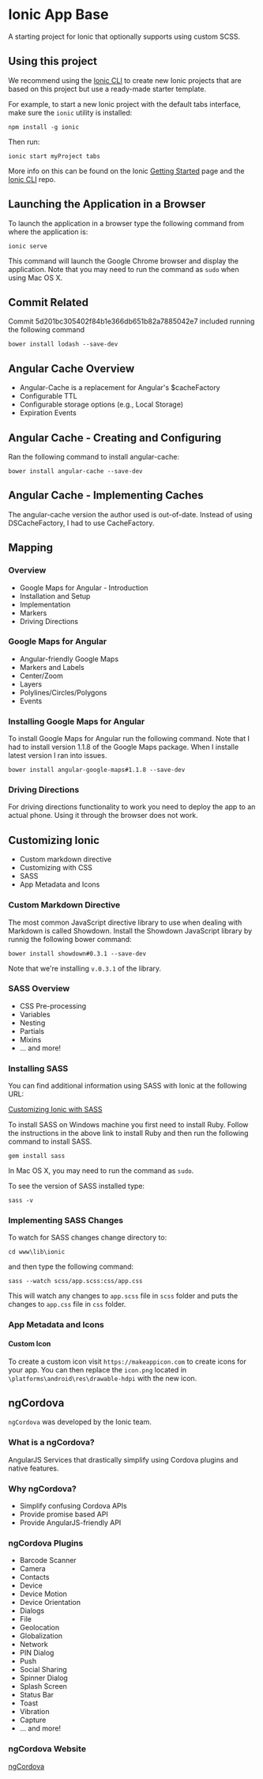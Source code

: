 Ionic App Base
=====================

A starting project for Ionic that optionally supports using custom SCSS.

## Using this project

We recommend using the [Ionic CLI](https://github.com/driftyco/ionic-cli) to create new Ionic projects that are based on this project but use a ready-made starter template.

For example, to start a new Ionic project with the default tabs interface, make sure the `ionic` utility is installed:

	npm install -g ionic

Then run: 


	ionic start myProject tabs


More info on this can be found on the Ionic [Getting Started](http://ionicframework.com/getting-started) page and the [Ionic CLI](https://github.com/driftyco/ionic-cli) repo.

## Launching the Application in a Browser

To launch the application in a browser type the following command from where the application is:

	ionic serve

This command will launch the Google Chrome browser and display the application. Note that you may need to run the command as `sudo` when using Mac OS X.

## Commit Related
Commit 5d201bc305402f84b1e366db651b82a7885042e7 included running the following command

	bower install lodash --save-dev



## Angular Cache Overview

-	Angular-Cache is a replacement for Angular's $cacheFactory
-	Configurable TTL
-	Configurable storage options (e.g., Local Storage)
-	Expiration Events


## Angular Cache - Creating and Configuring

Ran the following command to install angular-cache:

	bower install angular-cache --save-dev
	
## Angular Cache - Implementing Caches

The angular-cache version the author used is out-of-date. Instead of using DSCacheFactory, I had to use CacheFactory. 	

## Mapping

### Overview
-	Google Maps for Angular - Introduction
-	Installation and Setup
-	Implementation
-	Markers
-	Driving Directions

### Google Maps for Angular

-	Angular-friendly Google Maps
-	Markers and Labels
-	Center/Zoom
-	Layers
-	Polylines/Circles/Polygons
-	Events

### Installing Google Maps for Angular

To install Google Maps for Angular run the following command. Note that I had to install version 1.1.8 of the Google Maps package. When I installe latest version I ran into issues. 

	bower install angular-google-maps#1.1.8 --save-dev
	
	
### Driving Directions

For driving directions functionality to work you need to deploy the app to an actual phone. Using it through the browser does not work.


## Customizing Ionic

-	Custom markdown directive
-	Customizing with CSS
-	SASS
-	App Metadata and Icons

### Custom Markdown Directive 

The most common JavaScript directive library to use when dealing with Markdown is called Showdown. Install the Showdown JavaScript library by runnig the following bower command:

	bower install showdown#0.3.1 --save-dev
	
Note that we're installing `v.0.3.1` of the library. 

### SASS Overview

-	CSS Pre-processing
-	Variables
-	Nesting
-	Partials
-	Mixins
-	... and more!


### Installing SASS

You can find additional information using SASS with Ionic at the following URL:

[Customizing Ionic with SASS](http://www.ionicframework.com/tutorials/customizing-ionic-with-sass/ "Customizing Ionic with SASS")	

To install SASS on Windows machine you first need to install Ruby. Follow the instructions in the above link to install Ruby and then run the following command to install SASS. 

	gem install sass
	
In Mac OS X, you may need to run the command as `sudo`. 

To see the version of SASS installed type:

	sass -v
### Implementing SASS Changes

To watch for SASS changes change directory to:

	cd www\lib\ionic
	
and then type the following command:

	sass --watch scss/app.scss:css/app.css
	
This will watch any changes to `app.scss` file in `scss` folder and puts the changes to `app.css` file in `css` folder.

### App Metadata and Icons

#### Custom Icon

To create a custom icon visit `https://makeappicon.com` to create icons for your app. You can then replace the `icon.png` located in `\platforms\android\res\drawable-hdpi` with the new icon. 			

## ngCordova

`ngCordova` was developed by the Ionic team. 

### What is a ngCordova?

AngularJS Services that drastically simplify using Cordova plugins and native features. 

### Why ngCordova?

-	Simplify confusing Cordova APIs
-	Provide promise based API
-	Provide AngularJS-friendly API


### ngCordova Plugins

-	Barcode Scanner
-	Camera
-	Contacts
-	Device
-	Device Motion
-	Device Orientation
-	Dialogs
-	File
-	Geolocation
-	Globalization
-	Network
-	PIN Dialog
-	Push
-	Social Sharing
-	Spinner Dialog
-	Splash Screen
-	Status Bar
-	Toast
-	Vibration
-	Capture 
-	... and more!


### ngCordova Website


[ngCordova](http://ngcordova.com "ngCordova")

	
